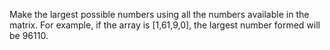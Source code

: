 Make the largest possible numbers using all the numbers available in the matrix. For example, if the array is [1,61,9,0], the largest number formed will be 96110.
